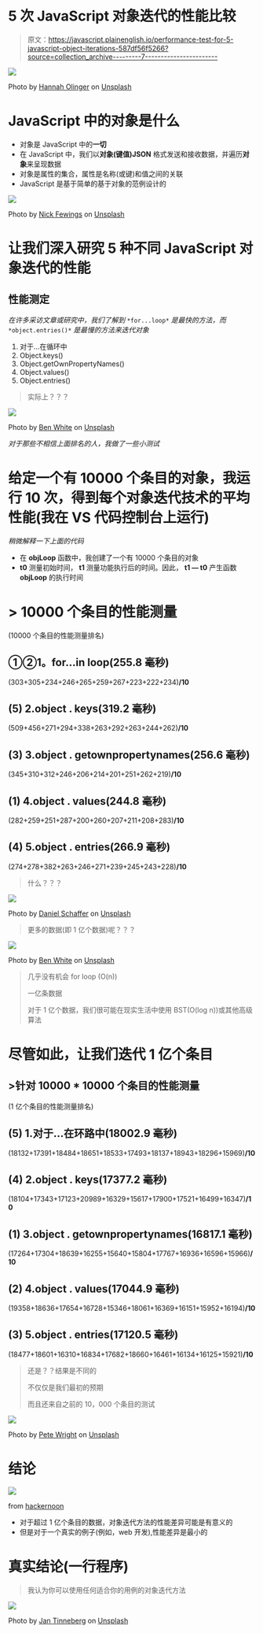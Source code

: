 # 5 次 JavaScript 对象迭代的性能比较

> 原文：<https://javascript.plainenglish.io/performance-test-for-5-javascript-object-iterations-587df56f5266?source=collection_archive---------7----------------------->

![](img/abe3e88be0893b966e567ddaf7a7a577.png)

Photo by [Hannah Olinger](https://unsplash.com/@hannaholinger?utm_source=medium&utm_medium=referral) on [Unsplash](https://unsplash.com?utm_source=medium&utm_medium=referral)

# JavaScript 中的对象是什么

*   对象是 JavaScript 中的**一切**
*   在 JavaScript 中，我们以**对象(键值)JSON** 格式发送和接收数据，并遍历**对象**来呈现数据
*   对象是属性的集合，属性是名称(或键)和值之间的关联
*   JavaScript 是基于简单的基于对象的范例设计的

![](img/58e8039b01ea9036074ae553920037f2.png)

Photo by [Nick Fewings](https://unsplash.com/@jannerboy62?utm_source=medium&utm_medium=referral) on [Unsplash](https://unsplash.com?utm_source=medium&utm_medium=referral)

# 让我们深入研究 5 种不同 JavaScript 对象迭代的性能

## 性能测定

*在许多采访文章或研究中，我们了解到* `*for...loop*` *是最快的方法，而* `*object.entries()*` *是最慢的方法来迭代对象*

1.  对于…在循环中
2.  Object.keys()
3.  Object.getOwnPropertyNames()
4.  Object.values()
5.  Object.entries()

> 实际上？？？

![](img/1b61fd62dc8746395cffc07615579ef7.png)

Photo by [Ben White](https://unsplash.com/@benwhitephotography?utm_source=medium&utm_medium=referral) on [Unsplash](https://unsplash.com?utm_source=medium&utm_medium=referral)

*对于那些不相信上面排名的人，我做了一些小测试*

# 给定一个有 10000 个条目的对象，我运行 10 次，得到每个对象迭代技术的平均性能(我在 VS 代码控制台上运行)

*稍微解释一下上面的代码*

*   在 **objLoop** 函数中，我创建了一个有 10000 个条目的对象
*   **t0** 测量初始时间， **t1** 测量功能执行后的时间。因此， **t1 — t0** 产生函数 **objLoop** 的执行时间

# > 10000 个条目的性能测量

(10000 个条目的性能测量排名)

## **①②1。for…in loop(255.8 毫秒)**

(303+305+234+246+265+259+267+223+222+234)**/10**

## (5) 2.object . keys(319.2 毫秒)

(509+456+271+294+338+263+292+263+244+262)**/10**

## (3) 3.object . getownpropertynames(256.6 毫秒)

(345+310+312+246+206+214+201+251+262+219)**/10**

## (1) 4.object . values(244.8 毫秒)

(282+259+251+287+200+260+207+211+208+283)**/10**

## (4) 5.object . entries(266.9 毫秒)

(274+278+382+263+246+271+239+245+243+228)**/10**

> 什么？？？

![](img/50e4ce438f5bd5147fcc746af51feba1.png)

Photo by [Daniel Schaffer](https://unsplash.com/@le_me?utm_source=medium&utm_medium=referral) on [Unsplash](https://unsplash.com?utm_source=medium&utm_medium=referral)

> 更多的数据(即 1 亿个数据)呢？？？

![](img/480b4e37468a191765724f849ac027a6.png)

Photo by [Ben White](https://unsplash.com/@benwhitephotography?utm_source=medium&utm_medium=referral) on [Unsplash](https://unsplash.com?utm_source=medium&utm_medium=referral)

> 几乎没有机会 for loop (O(n))
> 
> 一亿条数据
> 
> 对于 1 亿个数据，我们很可能在现实生活中使用 BST(O(log n))或其他高级算法

# 尽管如此，让我们迭代 1 亿个条目

## >针对 10000 * 10000 个条目的性能测量

(1 亿个条目的性能测量排名)

## (5) 1.对于…在环路中(18002.9 毫秒)

(18132+17391+18484+18651+18533+17493+18137+18943+18296+15969)**/10**

## (4) 2.object . keys(17377.2 毫秒)

(18104+17343+17123+20989+16329+15617+17900+17521+16499+16347)**/10**

## (1) 3.object . getownpropertynames(16817.1 毫秒)

(17264+17304+18639+16255+15640+15804+17767+16936+16596+15966)**/10**

## (2) 4.object . values(17044.9 毫秒)

(19358+18636+17654+16728+15346+18061+16369+16151+15952+16194)**/10**

## (3) 5.object . entries(17120.5 毫秒)

(18477+18601+16310+16834+17682+18660+16461+16134+16125+15921)**/10**

> 还是？？结果是不同的
> 
> 不仅仅是我们最初的预期
> 
> 而且还来自之前的 10，000 个条目的测试

![](img/cea0fabef5ab5b0b1fc7b6b31f59949a.png)

Photo by [Pete Wright](https://unsplash.com/@petewright?utm_source=medium&utm_medium=referral) on [Unsplash](https://unsplash.com?utm_source=medium&utm_medium=referral)

# 结论

![](img/6c3e0ba14c5e96ab7d9947a3002c5de1.png)

from [hackernoon](https://hackernoon.com/5-techniques-to-iterate-over-javascript-object-entries-and-their-performance-6602dcb708a8)

*   对于超过 1 亿个条目的数据，对象迭代方法的性能差异可能是有意义的
*   但是对于一个真实的例子(例如，web 开发),性能差异是最小的

# 真实结论(一行程序)

> 我认为你可以使用任何适合你的用例的对象迭代方法

![](img/5bf5733166395fcd28c0ffae85cbf25f.png)

Photo by [Jan Tinneberg](https://unsplash.com/@craft_ear?utm_source=medium&utm_medium=referral) on [Unsplash](https://unsplash.com?utm_source=medium&utm_medium=referral)